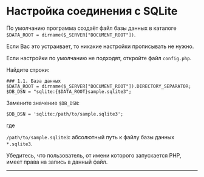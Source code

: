 # Настройка соединения с SQLite

По умолчанию программа создаёт файл базы данных в каталоге
`$DATA_ROOT = dirname($_SERVER["DOCUMENT_ROOT"])`.

Если Вас это устраивает, то никакие настройки прописывать не нужно.

Если настройки по умолчанию не подходят, откройте файл `config.php`.

Найдите строки:

```
### 1.1. База данных
$DATA_ROOT = dirname($_SERVER["DOCUMENT_ROOT"]).DIRECTORY_SEPARATOR;
$DB_DSN = "sqlite:{$DATA_ROOT}sample.sqlite3";
```
	
Замените значение `$DB_DSN`:

```
$DB_DSN = 'sqlite:/path/to/sample.sqlite3';
```
где

`/path/to/sample.sqlite3`: абсолютный путь к файлу базы данных `*.sqlite3`.

Убедитесь, что пользователь, от имени которого запускается PHP,
имеет права на запись в данный файл.
________________________________________________________________________________
